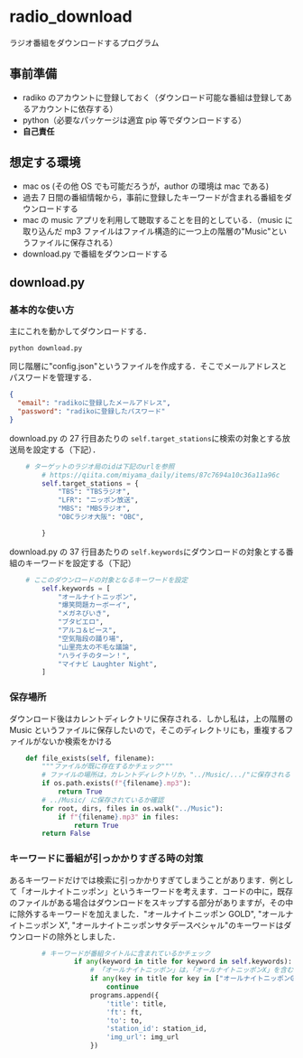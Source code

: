 # radio_download

ラジオ番組をダウンロードするプログラム

## 事前準備

- radiko のアカウントに登録しておく（ダウンロード可能な番組は登録してあるアカウントに依存する）
- python（必要なパッケージは適宜 pip 等でダウンロードする）
- **自己責任**

## 想定する環境

- mac os (その他 OS でも可能だろうが，author の環境は mac である)
- 過去 7 日間の番組情報から，事前に登録したキーワードが含まれる番組をダウンロードする
- mac の music アプリを利用して聴取することを目的としている．（music に取り込んだ mp3 ファイルはファイル構造的に一つ上の階層の"Music"というファイルに保存される）
- download.py で番組をダウンロードする

## download.py

### 基本的な使い方

主にこれを動かしてダウンロードする．

```shell
python download.py
```

同じ階層に"config.json"というファイルを作成する．そこでメールアドレスとパスワードを管理する．

```json
{
  "email": "radikoに登録したメールアドレス",
  "password": "radikoに登録したパスワード"
}
```

download.py の 27 行目あたりの `self.target_stations`に検索の対象とする放送局を設定する（下記）．

```python
	# ターゲットのラジオ局のidは下記のurlを参照
        # https://qiita.com/miyama_daily/items/87c7694a10c36a11a96c
        self.target_stations = {
            "TBS": "TBSラジオ",
            "LFR": "ニッポン放送",
            "MBS": "MBSラジオ",
            "OBCラジオ大阪": "OBC",

        }
```

download.py の 37 行目あたりの `self.keywords`にダウンロードの対象とする番組のキーワードを設定する（下記）

```python
	# ここのダウンロードの対象となるキーワードを設定
        self.keywords = [
            "オールナイトニッポン",
            "爆笑問題カーボーイ",
            "メガネびいき",
            "ブタピエロ",
            "アルコ＆ピース",
            "空気階段の踊り場",
            "山里亮太の不毛な議論",
            "ハライチのターン！",
            "マイナビ Laughter Night",
        ]
```

### 保存場所

ダウンロード後はカレントディレクトリに保存される．しかし私は，上の階層の Music というファイルに保存したいので，そこのディレクトリにも，重複するファイルがないか検索をかける

```python
    def file_exists(self, filename):
        """ファイルが既に存在するかチェック"""
        # ファイルの場所は，カレントディレクトリか，"../Music/.../"に保存される
        if os.path.exists(f"{filename}.mp3"):
            return True
        # ../Music/ に保存されているか確認
        for root, dirs, files in os.walk("../Music"):
            if f"{filename}.mp3" in files:
                return True
        return False
```

### キーワードに番組が引っかかりすぎる時の対策

あるキーワードだけでは検索に引っかかりすぎてしまうことがあります．例として「オールナイトニッポン」というキーワードを考えます．コードの中に，既存のファイルがある場合はダウンロードをスキップする部分がありますが，その中に除外するキーワードを加えました．"オールナイトニッポン GOLD", "オールナイトニッポン X", "オールナイトニッポンサタデースペシャル"のキーワードはダウンロードの除外としました．

```python
		# キーワードが番組タイトルに含まれているかチェック
                if any(keyword in title for keyword in self.keywords):
                    # 「オールナイトニッポン」は，「オールナイトニッポンX」を含むため，この場合はスキップ
                    if any(key in title for key in ["オールナイトニッポンGOLD", "オールナイトニッポンX", "オールナイトニッポンサタデースペシャル"]):
                        continue
                    programs.append({
                        'title': title,
                        'ft': ft,
                        'to': to,
                        'station_id': station_id,
                        'img_url': img_url
                    })
```

